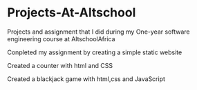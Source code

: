 # Projects-At-Altschool
Projects and assignment that I did during my One-year software engineering course at AltschoolAfrica

Conpleted my assignment by creating a simple static website

Created a counter with html and CSS

Created a blackjack game with html,css and JavaScript
